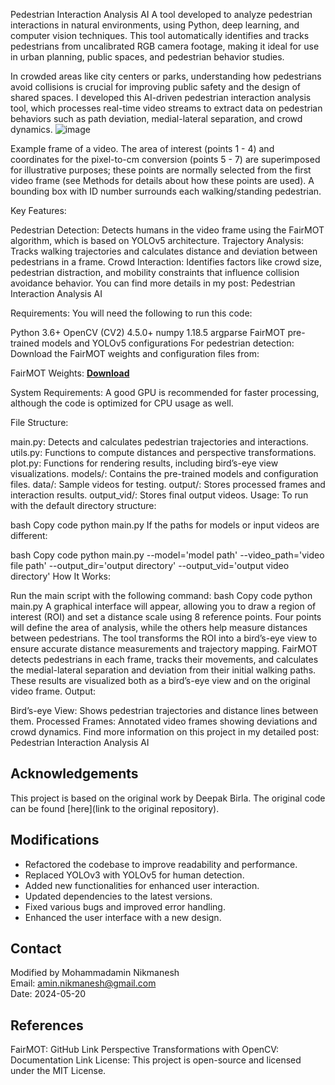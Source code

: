 Pedestrian Interaction Analysis AI
A tool developed to analyze pedestrian interactions in natural environments, using Python, deep learning, and computer vision techniques. This tool automatically identifies and tracks pedestrians from uncalibrated RGB camera footage, making it ideal for use in urban planning, public spaces, and pedestrian behavior studies.

In crowded areas like city centers or parks, understanding how pedestrians avoid collisions is crucial for improving public safety and the design of shared spaces. I developed this AI-driven pedestrian interaction analysis tool, which processes real-time video streams to extract data on pedestrian behaviors such as path deviation, medial-lateral separation, and crowd dynamics.
 ![image](https://github.com/user-attachments/assets/a5c7797c-aa6d-4560-928f-4d262c2d5ec9)

Example frame of a video. The area of interest (points 1 - 4) and coordinates for the pixel-to-cm conversion (points 5 - 7) are superimposed for illustrative purposes; these points are normally selected from the first video frame (see Methods for details about how these points are used). A bounding box with ID number surrounds each walking/standing pedestrian.

Key Features:

Pedestrian Detection: Detects humans in the video frame using the FairMOT algorithm, which is based on YOLOv5 architecture.
Trajectory Analysis: Tracks walking trajectories and calculates distance and deviation between pedestrians in a frame.
Crowd Interaction: Identifies factors like crowd size, pedestrian distraction, and mobility constraints that influence collision avoidance behavior.
You can find more details in my post: Pedestrian Interaction Analysis AI


Requirements:
You will need the following to run this code:

Python 3.6+
OpenCV (CV2) 4.5.0+
numpy 1.18.5
argparse
FairMOT pre-trained models and YOLOv5 configurations
For pedestrian detection:
Download the FairMOT weights and configuration files from:

FairMOT Weights:
**[Download](https://github.com/ifzhang/FairMOT)**

System Requirements:
A good GPU is recommended for faster processing, although the code is optimized for CPU usage as well.

File Structure:

main.py: Detects and calculates pedestrian trajectories and interactions.
utils.py: Functions to compute distances and perspective transformations.
plot.py: Functions for rendering results, including bird’s-eye view visualizations.
models/: Contains the pre-trained models and configuration files.
data/: Sample videos for testing.
output/: Stores processed frames and interaction results.
output_vid/: Stores final output videos.
Usage: To run with the default directory structure:

bash
Copy code
python main.py
If the paths for models or input videos are different:

bash
Copy code
python main.py --model='model path' --video_path='video file path' --output_dir='output directory' --output_vid='output video directory'
How It Works:

Run the main script with the following command:
bash
Copy code
python main.py
A graphical interface will appear, allowing you to draw a region of interest (ROI) and set a distance scale using 8 reference points. Four points will define the area of analysis, while the others help measure distances between pedestrians.
The tool transforms the ROI into a bird’s-eye view to ensure accurate distance measurements and trajectory mapping.
FairMOT detects pedestrians in each frame, tracks their movements, and calculates the medial-lateral separation and deviation from their initial walking paths. These results are visualized both as a bird’s-eye view and on the original video frame.
Output:

Bird’s-eye View: Shows pedestrian trajectories and distance lines between them.
Processed Frames: Annotated video frames showing deviations and crowd dynamics.
Find more information on this project in my detailed post: Pedestrian Interaction Analysis AI




## Acknowledgements

This project is based on the original work by Deepak Birla. The original code can be found [here](link to the original repository).

## Modifications

- Refactored the codebase to improve readability and performance.
- Replaced YOLOv3 with YOLOv5 for human detection.
- Added new functionalities for enhanced user interaction.
- Updated dependencies to the latest versions.
- Fixed various bugs and improved error handling.
- Enhanced the user interface with a new design.

## Contact

Modified by Mohammadamin Nikmanesh  
Email: amin.nikmanesh@gmail.com  
Date: 2024-05-20

## References

FairMOT: GitHub Link
Perspective Transformations with OpenCV: Documentation Link
License:
This project is open-source and licensed under the MIT License.
